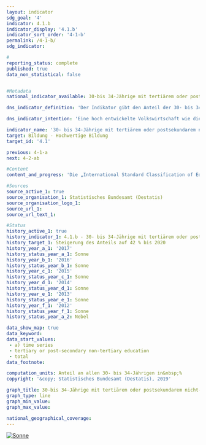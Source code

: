 ```yaml
---                   
layout: indicator                   
sdg_goal: '4'                   
indicator: 4.1.b                   
indicator_display: '4.1.b'                   
indicator_sort_order: '4-1-b'                   
permalink: /4-1-b/                   
sdg_indicator:                    

#                   
reporting_status: complete                   
published: true                   
data_non_statistical: false                   


#Metadata                   
national_indicator_available: 30-bis 34-Jährige mit tertiärem oder postsekundarem nicht-tertiären Bildungsabschluss                   

dns_indicator_definition: 'Der Indikator gibt den Anteil der 30- bis 34-Jährigen an, die über einen Abschluss des Tertiärbereichs (Stufen 5 bis 8 der Internationalen Standardklassifikation des Bildungswesens, ISCED, 2011) oder einen postsekundaren nicht-tertiären Abschluss (Stufe 4 der ISCED) verfügen.'                   

dns_indicator_intention: 'Eine hoch entwickelte Volkswirtschaft wie die deutsche, in der der Dienstleistungssektor und der Bedarf an Wissen und Expertise immer stärker in den Vordergrund rücken, benötigt hoch qualifizierte Arbeitskräfte. Der Wert des Indikators soll daher bis zum Jahr 2020 auf 42&nbsp;% steigen.Diese Zielsetzung lehnt sich an das Ziel der Strategie „Europa 2020“ der Europäischen Union an: Bis 2020 soll ein Anteil von 40&nbsp;% der 30- bis 34-Jährigen in der Europäischen Union über einen tertiären Abschluss verfügen.'                   

indicator_name: '30- bis 34-Jährige mit tertiärem oder postsekundarem nicht-tertiären Abschluss'                   
target: Bildung - Hochwertige Bildung                   
target_id: '4.1'                   

previous: 4-1-a                   
next: 4-2-ab                   

#Content                    
content_and_progress: 'Die „International Standard Classification of Education (ISCED)“ ermöglicht es, Statistiken und Indikatoren zu Bildungsabschlüssen international zu vergleichen. Gleichwertig angesehene Abschlüsse werden dabei den gleichen ISCED-Stufen zugeordnet. <br><br>Die Daten für den Indikator stammen aus dem Mikrozensus, dessen jährliche Stichprobenerhebung 1&nbsp;% der Bevölkerung umfasst. Ergänzende Informationen bietet die Hochschulstatistik, die ebenfalls vom Statistischen Bundesamt erstellt wird. <br><br>Die Bezeichnung des Indikators hängt mit der Tradition der dualen Ausbildungssysteme in Deutschland zusammen. Neben den tertiären Abschlüssen an Hoch-, Fachhoch- und Verwaltungsfachhochschulen, Berufs- und Fachakademien sowie den Meister- und Technikerabschlüssen gibt es postsekundare nicht-tertiäre Abschlüsse des Sekundarbereichs II, die parallel oder nacheinander erworben werden. Hierzu zählen beispielsweise das Abitur an Abendgymnasien oder an Berufs- bzw. Technischen Oberschulen, der Abschluss einer Berufsausbildung nach dem Abitur oder einer vorangegangenen Berufsausbildung. Der Indikator umfasst daher sowohl die tertiären Abschlüsse entsprechend den Stufen 5 bis 8 der ISCED als auch die postsekundaren nicht-tertiären Abschlüsse der Stufe 4 der ISCED. <br><br>Ausgehend von 33,4&nbsp;% im Jahr 1999 stieg der Indikator bis zum Jahr 2017 um 15,5 Prozentpunkte auf 48,8&nbsp;% und liegt damit schon seit einigen Jahren über dem Zielwert für 2020. Dies trifft sowohl für Frauen (52,6&nbsp;%) als auch Männer (45,2&nbsp;%) zu. Das Verhältnis der geschlechtsspezifischen Anteile hat sich im Lauf der Zeit gewandelt: 1999 lag der Wert des Indikators bei Männern noch 3,8 Prozentpunkte höher als bei Frauen. Im Jahr 2006 lagen beide Geschlechter gleichauf. Seit 2007 ist nun der Anteil der Frauen mit einem tertiären oder postsekundaren nicht-tertiären Bildungsabschluss höher als der Anteil der Männer. <br><br>In vielen anderen Ländern gibt es keine postsekundaren nicht-tertiären Abschlüsse. Daher ist die europäische Version des Indikators aus der „Europa 2020“-Strategie der EU enger gefasst und berücksichtigt nur tertiäre Abschlüsse (ISCED-Stufen 5 bis 8). <br><br>Der europäische Indikator erreichte für die EU-28-Staaten nach einem kontinuierlichen Anstieg seit 2005 im Jahr 2017 insgesamt 39,9&nbsp;%. Wählt man auch für Deutschland diesen enger gefassten Indikator, so liegt der Wert im Jahr 2017 mit 34,0&nbsp;% um 5,9 Prozentpunkte unter dem EU-Wert. Im Jahr 2017 ist der Anteil der Frauen (34,2&nbsp;%) etwas höher als der Anteil der Männer (33,8&nbsp;%; nicht in der Grafik enthalten). <br><br>Die Gesamtzahl der Hochschulabsolventinnen und -absolventen im Jahr 2017 betrug 501&nbsp;734. Das sind 126,3&nbsp;% mehr als im Jahr 1999. Darunter waren 129&nbsp;646 Absolventinnen und Absolventen der Ingenieurwissenschaften (206,2&nbsp;% mehr als 1999) und 55&nbsp;133 Absolventinnen und Absolventen der Mathematik und Naturwissenschaften (69,4&nbsp;% mehr als 1999).'                   

#Sources
source_active_1: true                           
source_organisation_1: Statistisches Bundesamt (Destatis)                           
source_organisation_logo_1:                            
source_url_1:                            
source_url_text_1:                            

#Status                   
history_active_1: true                   
history_indicator_1: 4.1.b - 30- bis 34-Jährige mit tertiärem oder postsekundarem nicht-tertiären Abschluss                   
history_target_1: Steigerung des Anteils auf 42 % bis 2020
history_year_a_1: '2017'                           
history_status_year_a_1: Sonne
history_year_b_1: '2016'                           
history_status_year_b_1: Sonne
history_year_c_1: '2015'                           
history_status_year_c_1: Sonne
history_year_d_1: '2014'                           
history_status_year_d_1: Sonne
history_year_e_1: '2013'                           
history_status_year_e_1: Sonne
history_year_f_1: '2012'                           
history_status_year_f_1: Sonne
history_status_year_a_2: Nebel

data_show_map: true                   
data_keyword:                    
data_start_values: 
 - a) time series
 - tertiary or post-secondary non-tertiary education
 - total                   
data_footnote:                    

computation_units: Anteil an allen 30- bis 34-Jährigen in&nbsp;%                   
copyright: '&copy; Statistisches Bundesamt (Destatis), 2019'                   

graph_title: 30-bis 34-Jährige mit tertiärem oder postsekundarem nicht-tertiären Bildungsabschluss                   
graph_type: line                   
graph_min_value:                    
graph_max_value:                    

national_geographical_coverage:                    
---
```

<a href="https://nachhaltige-entwicklung-deutschland.github.io/open-sdg-site-starter/status/"><img src="https://g205sdgs.github.io/sdg-indicators/public/Wettersymbole/Sonne.png" alt="Sonne" />                           
</a>